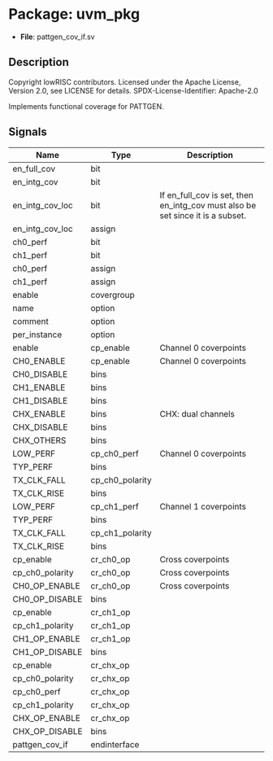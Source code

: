 # Package: uvm_pkg

- **File**: pattgen_cov_if.sv
## Description

 Copyright lowRISC contributors.
 Licensed under the Apache License, Version 2.0, see LICENSE for details.
 SPDX-License-Identifier: Apache-2.0

 Implements functional coverage for PATTGEN.


## Signals

| Name            | Type            | Description                                                                      |
| --------------- | --------------- | -------------------------------------------------------------------------------- |
| en_full_cov     | bit             |                                                                                  |
| en_intg_cov     | bit             |                                                                                  |
| en_intg_cov_loc | bit             |  If en_full_cov is set, then en_intg_cov must also be set since it is a subset.  |
| en_intg_cov_loc | assign          |                                                                                  |
| ch0_perf        | bit             |                                                                                  |
| ch1_perf        | bit             |                                                                                  |
| ch0_perf        | assign          |                                                                                  |
| ch1_perf        | assign          |                                                                                  |
| enable          | covergroup      |                                                                                  |
| name            | option          |                                                                                  |
| comment         | option          |                                                                                  |
| per_instance    | option          |                                                                                  |
| enable          | cp_enable       |  Channel 0 coverpoints                                                           |
| CH0_ENABLE      | cp_enable       |  Channel 0 coverpoints                                                           |
| CH0_DISABLE     | bins            |                                                                                  |
| CH1_ENABLE      | bins            |                                                                                  |
| CH1_DISABLE     | bins            |                                                                                  |
| CHX_ENABLE      | bins            | CHX: dual channels                                                               |
| CHX_DISABLE     | bins            |                                                                                  |
| CHX_OTHERS      | bins            |                                                                                  |
| LOW_PERF        | cp_ch0_perf     |  Channel 0 coverpoints                                                           |
| TYP_PERF        | bins            |                                                                                  |
| TX_CLK_FALL     | cp_ch0_polarity |                                                                                  |
| TX_CLK_RISE     | bins            |                                                                                  |
| LOW_PERF        | cp_ch1_perf     |  Channel 1 coverpoints                                                           |
| TYP_PERF        | bins            |                                                                                  |
| TX_CLK_FALL     | cp_ch1_polarity |                                                                                  |
| TX_CLK_RISE     | bins            |                                                                                  |
| cp_enable       | cr_ch0_op       |  Cross coverpoints                                                               |
| cp_ch0_polarity | cr_ch0_op       |  Cross coverpoints                                                               |
| CH0_OP_ENABLE   | cr_ch0_op       |  Cross coverpoints                                                               |
| CH0_OP_DISABLE  | bins            |                                                                                  |
| cp_enable       | cr_ch1_op       |                                                                                  |
| cp_ch1_polarity | cr_ch1_op       |                                                                                  |
| CH1_OP_ENABLE   | cr_ch1_op       |                                                                                  |
| CH1_OP_DISABLE  | bins            |                                                                                  |
| cp_enable       | cr_chx_op       |                                                                                  |
| cp_ch0_polarity | cr_chx_op       |                                                                                  |
| cp_ch0_perf     | cr_chx_op       |                                                                                  |
| cp_ch1_polarity | cr_chx_op       |                                                                                  |
| CHX_OP_ENABLE   | cr_chx_op       |                                                                                  |
| CHX_OP_DISABLE  | bins            |                                                                                  |
| pattgen_cov_if  | endinterface    |                                                                                  |
